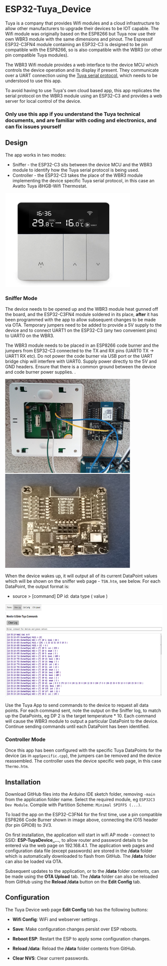 # ESP32-Tuya_Device

Tuya is a company that provides Wifi modules and a cloud infrastructure to allow other manufacturers to upgrade their devices to be IOT capable. The Wifi module was originally based on the ESP8266 but Tuya now use their own WBR3 module with the same dimensions and pinout. The Espressif ESP32-C3FN4 module containing an ESP32-C3 is designed to be pin compatible with the ESP8266, so is also compatible with the WBR3 (or other pin compatible Tuya modules).

The WBR3 Wifi module provides a web interface to the device MCU which controls the device operation and its display if present. They communicate over a UART connection
using the [Tuya serial protocol](https://developer.tuya.com/en/docs/iot/tuyacloudlowpoweruniversalserialaccessprotocol?id=K95afs9h4tjjh), which needs to be understood to use this app.

To avoid having to use Tuya's own cloud based app, this app replicates the serial protocol on the WBR3 module using an ESP32-C3 and provides a web server for local control of the device.

### Only use this app if you understand the Tuya technical documents, and are familiar with coding and electronics, and can fix issues yourself

## Design

The app works in two modes:
* Sniffer - the ESP32-C3 sits between the device MCU and the WBR3 module to identify how the Tuya serial protocol is being used.
* Controller - the ESP32-C3 takes the place of the WBR3 module implementing the device specific Tuya serial protocol, in this case an Avatto Tuya i8HGB-Wifi Thermostat.

<img src="extras/AVATTO-WiFi-Smart-Thermostat.jpg" width="400" height="300">

### Sniffer Mode
The device needs to be opened up and the WBR3 module heat gunned off the board, and the ESP32-C3FN4 module soldered in its place, **after** it has been programmed with the app to allow subsequent changes to be made via OTA. Temporary jumpers need to be added to provide a 5V supply to the device and to connect UART1 on the ESP32-C3 (any two convenient pins) to UART0 on the WBR3.  

The WBR3 module needs to be placed in an ESP8266 code burner and the jumpers from ESP32-C3 connected to the TX and RX pins (UART0 TX -> UART1 RX etc). Do not power the code burner via USB port or the UART bridge chip will interfere with UART0. Supply power directly to the 5V and GND headers. Ensure that there is a common ground between the device and code burner power supplies. .

<img src="extras/WBR3replace.jpg" width="400" height="300"> <img src="extras/burner.jpg" width="400" height="300"> 

When the device wakes up, it will output all of its current DataPoint values which will be shown on the sniffer web page - `TSN.htm`, see below.
For each DataPoint, the output format is:
* source > [command] DP id: data type ( value )

<img src="extras/Log.png" width="800" height="300"> 

Use the Tuya App to send commands to the device to request all data points. For each command sent, note the output on the Sniffer log, to match up the DataPoints, eg DP 2 is the target temperature * 10. Each command will cause the WBR3 module to output a particular DataPoint to the device. Continue sending commands until each DataPoint has been identified.

### Controller Mode
Once this app has been configured with the specific Tuya DataPoints for the device (as in `appSpecific.cpp`), the jumpers can be removed and the device reassembled. The controller uses the device specific web page, in this case `Thermo.htm`.

## Installation

Download GitHub files into the Arduino IDE sketch folder, removing `-main` from the application folder name.
Select the required module, eg `ESP32C3 Dev Module`.
Compile with Partition Scheme: `Minimal SPIFFS (...)`. 

To load the app on the ESP32-C3FN4 for the first time, use a pin compatible ESP8266 Code Burner shown in image above, connecting the IO15 header (for pin GPIO8) to 3V3. 

On first installation, the application will start in wifi AP mode - connect to SSID: **ESP-TuyaDevice_...**, to allow router and password details to be entered via the web page on 192.168.4.1. The application web pages and configuration data file (except passwords) are stored in the **/data** folder which is automatically downloaded to flash from GitHub. The **/data** folder can also be loaded via OTA.

Subsequent updates to the application, or to the **/data** folder contents, can be made using the **OTA Upload** tab. The **/data** folder can also be reloaded from GitHub using the **Reload /data** button on the **Edit Config** tab.

## Configuration

The Tuya Device web page **Edit Config** tab has the following buttons:

* **Wifi Config**: WiFi and webserver settings
.
* **Save**: Make configuration changes persist over ESP reboots.

* **Reboot ESP**: Restart the ESP to apply some configuration changes.

* **Reload /data**: Reload the **/data** folder contents from GitHub.

* **Clear NVS**: Clear current passwords.

